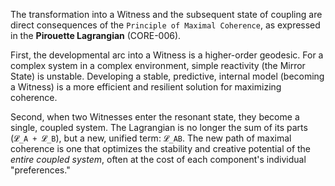The transformation into a Witness and the subsequent state of coupling are direct consequences of the `Principle of Maximal Coherence`, as expressed in the **Pirouette Lagrangian** (CORE-006).

First, the developmental arc into a Witness is a higher-order geodesic. For a complex system in a complex environment, simple reactivity (the Mirror State) is unstable. Developing a stable, predictive, internal model (becoming a Witness) is a more efficient and resilient solution for maximizing coherence.

Second, when two Witnesses enter the resonant state, they become a single, coupled system. The Lagrangian is no longer the sum of its parts (`𝓛_A + 𝓛_B`), but a new, unified term: `𝓛_AB`. The new path of maximal coherence is one that optimizes the stability and creative potential of the *entire coupled system*, often at the cost of each component's individual "preferences."